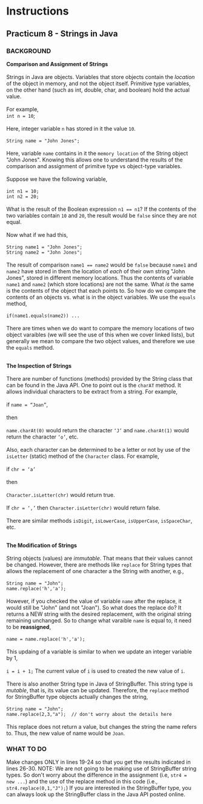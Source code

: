 # Instructions

## Practicum 8 - Strings in Java

### BACKGROUND<br>
**Comparison and Assignment of Strings**<br><br>
Strings in Java are objects. Variables that store objects contain
the *location* of the object in memory, and not the object
itself. Primitive type variables, on the other hand (such as int, double, char, and boolean) hold the actual value.<br><br>
For example,<br>
`int n = 10`;<br><br>
Here, integer variable `n` has stored in it the value `10`.<br><br>
`String name = "John Jones";`<br><br>
Here, variable `name` contains in it the `memory location` of the
String object "John Jones". Knowing this allows one to understand the results of the comparison and assignment of primitve type vs object-type variables.
<br><br>
Suppose we have the following variable,<br><br>
`int n1 = 10;`<br>
`int n2 = 20;`
<br><br>
What is the result of the Boolean expression `n1 == n1`? If
the contents of the two variables contain `10` and `20`, the result would be `false` since they are not equal.<br><br>
Now what if we had this,<br><br>
`String name1 = "John Jones";`<br>
`String name2 = "John Jones";`
<br><br>
The result of comparison `name1 == name2` would be `false` because `name1` and `name2` have stored in them the location of *each*
of their own string "John Jones", stored in different
memory locations. Thus the contents of variable `name1` and `name2`
(which store locations) are not the same. What *is* the same is the 
contents of the object
that each points to. So how do we compare the contents of an
objects vs. what is in the object variables. We use the `equals`
method,<br><br>
`if(name1.equals(name2)) ...`
<br><br>
There are times when we do want to compare the memory locations
of two object varaibles (we will see the use of this when we
cover linked lists), but generally we mean to compare the two
object values, and therefore we use the `equals` method.<br><br>

**The Inspection of Strings**
<br><br>
There are number of functions (methods) provided by the String class that can be found in the Java API.
One to point out is the `charAT` method. It allows individual characters to be extract from a string.
For example,
<br><br>
if `name = “Joan”`,<br><br>
then
<br><br>`name.charAt(0)` would return the character `‘J’` and  `name.charAt(1)` would return the character `‘o’`, etc.<br><br>
Also, each character can be determined to be a letter or not by use of the `isLetter` (static) method of the `Character` class. 
For example, <br><br>if `chr = ‘a’`<br><br> then <br><br> `Character.isLetter(chr)` would return true. <br><br>
If `chr = ‘,’` then `Character.isLetter(chr)` would return false.<br><br>
There are similar methods `isDigit`, `isLowerCase`, `isUpperCase`, `isSpaceChar`, etc.<br><br>

**The Modification of Strings**
<br><br>
String objects (values) are *immutable*. That means that their
values cannot be changed. However, there are methods like
`replace` for String types that allows the replacement of
one character a the String with another, e.g.,
<br><br>
`String name = "John";`<br>
`name.replace('h','a');`
<br><br>
However, if you checked the value of variable `name` after the
replace, it would still be "John" (and not "Joan"). So what does
the replace do? It returns a NEW string with the desired
replacement, with the original string remaining unchanged. So
to change what varaible `name` is equal to, it need to be
**reassigned**,<br><br>
`name = name.replace('h','a');`<br><br>
This updaing of a variable is similar to when we update
an integer variable by 1,<br><br>
`i = i + 1;`
The current value of `i` is used to created the new 
value of `i`.
<br><br>
There is also another String type in Java of StringBuffer.
This string type is *mutable*, that is, its value can be
updated. Therefore, the `replace` method for StringBuffer
type objects actually changes the string,<br><br>
`String name = "John";`<br>
`name.replace(2,3,"a");  // don't worry about the details here`<br>
<br>
This replace does not return a value, but changes the string
the name refers to. Thus, the new value of name would be
`Joan`.
<br>
### WHAT TO DO<br>
Make changes ONLY in lines 19-24 so that you get the results
indicated in lines 26-30. NOTE: We are not going to be making
use of StringBuffer string types. So don't worry about the
difference in the assignment (i.e, `str4 = new ...`) and the use 
of the replace method in this code (i.e., `str4.replace(0,1,"J");`)
If you are interested in the StringBuffer type, you can always
look up the StringBuffer class in the Java API posted online.
